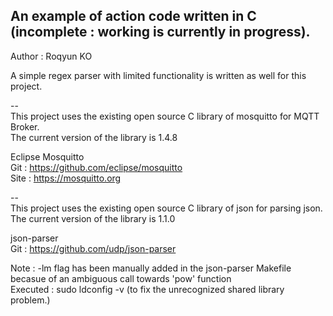
An example of action code written in C (incomplete : working is currently in progress).<br/>
--
Author : Roqyun KO <br/>

A simple regex parser with limited functionality is written as well for this project.<br/>

--<br/>
This project uses the existing open source C library of mosquitto for MQTT Broker.<br/>
The current version of the library is 1.4.8<br/>

Eclipse Mosquitto<br/>
Git : https://github.com/eclipse/mosquitto<br/>
Site : https://mosquitto.org<br/>

--<br/>
This project uses the existing open source C library of json for parsing json.<br/>
The current version of the library is 1.1.0<br/>

json-parser<br/>
Git : https://github.com/udp/json-parser<br/>

Note : -lm flag has been manually added in the json-parser Makefile becasue of an ambiguous call towards 'pow' function<br/>
       Executed : sudo ldconfig -v (to fix the unrecognized shared library problem.)
